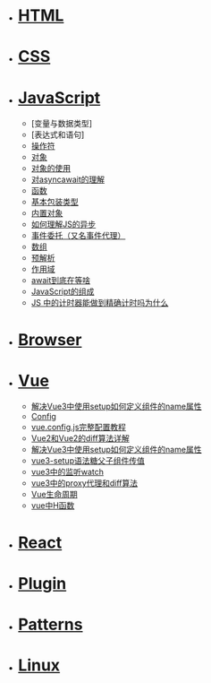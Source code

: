 * # [HTML](HTML/)
* # [CSS](CSS/)
* # [JavaScript](JavaScript/)
  * [变量与数据类型]
  * [表达式和语句]
  * [操作符](JavaScript/操作符)
  * [对象](JavaScript/对象)
  * [对象的使用](JavaScript/对象的使用)
  * [对asyncawait的理解](JavaScript/对asyncawait的理解)
  * [函数](JavaScript/函数)
  * [基本包装类型](JavaScript/基本包装类型)
  * [内置对象](JavaScript/内置对象)
  * [如何理解JS的异步](JavaScript/如何理解JS的异步)
  * [事件委托（又名事件代理）](JavaScript/事件委托（又名事件代理）)
  * [数组](JavaScript/数组)
  * [预解析](JavaScript/预解析)
  * [作用域](JavaScript/作用域)
  * [await到底在等啥](JavaScript/await到底在等啥？)
  * [JavaScript的组成](JavaScript/JavaScript的组成)
  * [JS 中的计时器能做到精确计时吗为什么](JavaScript/JS中的计时器能做到精确计时吗为什么)
* # [Browser](Browser/)
* # [Vue](Vue/)
  * [解决Vue3中使用setup如何定义组件的name属性](Vue/解决Vue3中使用setup如何定义组件的name属性)
  * [Config](Vue/vue.config.js)
  * [vue.config.js完整配置教程](Vue/vue.config.js完整配置教程)
  * [Vue2和Vue2的diff算法详解](Vue/Vue2和Vue2的diff算法详解)
  * [解决Vue3中使用setup如何定义组件的name属性](Vue/解决Vue3中使用setup如何定义组件的name属性)
  * [vue3-setup语法糖父子组件传值](Vue/vue3-setup语法糖父子组件传值)
  * [vue3中的监听watch](Vue/vue3中的监听watch)
  * [vue3中的proxy代理和diff算法](Vue/vue3中的proxy代理和diff算法)
  * [Vue生命周期](Vue/解决Vue3中使用setup如何定义组件的name属性)
  * [vue中H函数](Vue/vue中H函数)
* # [React](React/)
* # [Plugin](Plugin/)
* # [Patterns](Patterns/)
* # [Linux](Linux/)